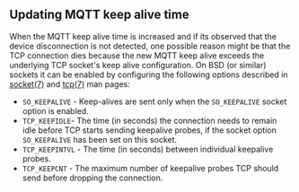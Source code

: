 
## Updating MQTT keep alive time

When the MQTT keep alive time is increased and if its observed that the device disconnection is not detected, one possible reason might be that the TCP connection dies because the new MQTT keep alive exceeds the underlying TCP socket's keep alive configuration. On BSD (or similar) sockets it can be enabled by configuring the following options described in [socket(7)](https://man7.org/linux/man-pages/man7/socket.7.html) and [tcp(7)](https://man7.org/linux/man-pages/man7/tcp.7.html) man pages:

* `SO_KEEPALIVE` - Keep-alives are sent only when the `SO_KEEPALIVE` socket option is enabled.
* `TCP_KEEPIDLE`- The time (in seconds) the connection needs to remain idle before TCP starts sending keepalive probes, if the socket option `SO_KEEPALIVE` has been set on this socket.
* `TCP_KEEPINTVL` - The time (in seconds) between individual keepalive probes.
* `TCP_KEEPCNT` - The maximum number of keepalive probes TCP should send before dropping the connection.
